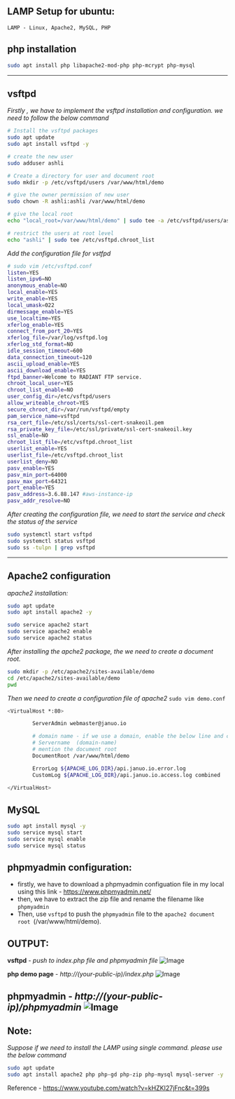 LAMP Setup for ubuntu:
---------------------------------
```
LAMP - Linux, Apache2, MySQL, PHP
```
php installation
---------------------

```sh
sudo apt install php libapache2-mod-php php-mcrypt php-mysql
```
---
vsftpd
-------
_Firstly , we have to implement the vsftpd installation and configuration. we need to follow the below command_

```sh
# Install the vsftpd packages
sudo apt update 
sudo apt install vsftpd -y

# create the new user
sudo adduser ashli

# Create a directory for user and document root
sudo mkdir -p /etc/vsftpd/users /var/www/html/demo

# give the owner permission of new user
sudo chown -R ashli:ashli /var/www/html/demo

# give the local root
echo "local_root=/var/www/html/demo" | sudo tee -a /etc/vsftpd/users/ashli

# restrict the users at root level
echo "ashli" | sudo tee /etc/vsftpd.chroot_list
```
_Add the configuration file for vstfpd_
```sh
# sudo vim /etc/vsftpd.conf
listen=YES
listen_ipv6=NO
anonymous_enable=NO
local_enable=YES
write_enable=YES
local_umask=022
dirmessage_enable=YES
use_localtime=YES
xferlog_enable=YES
connect_from_port_20=YES
xferlog_file=/var/log/vsftpd.log
xferlog_std_format=NO
idle_session_timeout=600
data_connection_timeout=120
ascii_upload_enable=YES
ascii_download_enable=YES
ftpd_banner=Welcome to RADIANT FTP service.
chroot_local_user=YES
chroot_list_enable=NO
user_config_dir=/etc/vsftpd/users
allow_writeable_chroot=YES
secure_chroot_dir=/var/run/vsftpd/empty
pam_service_name=vsftpd
rsa_cert_file=/etc/ssl/certs/ssl-cert-snakeoil.pem
rsa_private_key_file=/etc/ssl/private/ssl-cert-snakeoil.key
ssl_enable=NO
chroot_list_file=/etc/vsftpd.chroot_list
userlist_enable=YES
userlist_file=/etc/vsftpd.chroot_list
userlist_deny=NO
pasv_enable=YES
pasv_min_port=64000
pasv_max_port=64321
port_enable=YES
pasv_address=3.6.88.147 #aws-instance-ip
pasv_addr_resolve=NO
```
_After creating the configuration file, we need to start the service and check the status of the service_
```sh
sudo systemctl start vsftpd
sudo systemctl status vsftpd
sudo ss -tulpn | grep vsftpd
```
---

Apache2 configuration
----------------------------
_apache2 installation:_
```sh
sudo apt update
sudo apt install apache2 -y

sudo service apache2 start
sudo service apache2 enable
sudo service apache2 status
```
_After installing the apche2 package, the we need to create a document root._

```sh
sudo mkdir -p /etc/apache2/sites-available/demo
cd /etc/apache2/sites-available/demo
pwd
```
_Then we need to create a configuration file of apache2_
`sudo vim demo.conf`
```sh
<VirtualHost *:80>

        ServerAdmin webmaster@januo.io

        # domain name - if we use a domain, enable the below line and change the domain name as per your wish. without domain, we have to use pulic ip for accessing.
        # Servername  (domain-name)
        # mention the document root 
        DocumentRoot /var/www/html/demo

        ErrorLog ${APACHE_LOG_DIR}/api.januo.io.error.log
        CustomLog ${APACHE_LOG_DIR}/api.januo.io.access.log combined
        
</VirtualHost>
```

MySQL
----------
```sh
sudo apt install mysql -y
sudo service mysql start
sudo service mysql enable
sudo service mysql status
```

phpmyadmin configuration:
-------------------------

- firstly, we have to download a phpmyadmin configuation file in my local using this link - https://www.phpmyadmin.net/
- then, we have to extract the zip file and rename the filename like `phpmyadmin`
- Then, use `vsftpd` to push the `phpmyadmin` file to the `apache2 document root `(/var/www/html/demo).


OUTPUT:
-----------

**vsftpd** - _push to index.php file and phpmyadmin file_ 
![Image](https://github.com/januo-org/proof-of-concepts/assets/91359308/2b23db47-045c-43c6-9c9c-71dee90e51d5)

**php demo page** - _http://(your-public-ip)/index.php_
![Image](https://github.com/januo-org/proof-of-concepts/assets/91359308/61c0cf5e-39d4-459d-95ad-94a7756509b2)

**phpmyadmin** - _http://(your-public-ip)/phpmyadmin_
![Image](https://github.com/januo-org/proof-of-concepts/assets/91359308/85435b84-3869-4e52-a8da-2caa26ee5200)
---

## Note:

_Suppose if we need to install the LAMP using single command. please use the below command_
```sh
sudo apt update
sudo apt install apache2 php php-gd php-zip php-mysql mysql-server -y
```

Reference - https://www.youtube.com/watch?v=kHZKI27jFnc&t=399s
